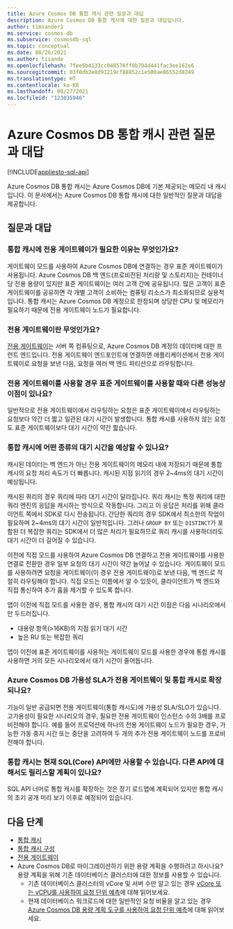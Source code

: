 ```yaml
---
title: Azure Cosmos DB 통합 캐시 관련 질문과 대답
description: Azure Cosmos DB 통합 캐시에 대한 질문과 대답입니다.
author: timsander1
ms.service: cosmos-db
ms.subservice: cosmosdb-sql
ms.topic: conceptual
ms.date: 08/26/2021
ms.author: tisande
ms.openlocfilehash: 7fee5b4133cc048576ff0b794d441fac3ee162e6
ms.sourcegitcommit: 03f0db2e8d91219cf88852c1e500ae86552d8249
ms.translationtype: HT
ms.contentlocale: ko-KR
ms.lasthandoff: 08/27/2021
ms.locfileid: "123035946"
---
```

# <a name="azure-cosmos-db-integrated-cache-frequently-asked-questions"></a>Azure Cosmos DB 통합 캐시 관련 질문과 대답
[!INCLUDE[appliesto-sql-api](includes/appliesto-sql-api.md)]

Azure Cosmos DB 통합 캐시는 Azure Cosmos DB에 기본 제공되는 메모리 내 캐시입니다. 이 문서에서는 Azure Cosmos DB 통합 캐시에 대한 일반적인 질문과 대답을 제공합니다.

## <a name="frequently-asked-questions"></a>질문과 대답

### <a name="why-does-the-integrated-cache-require-a-dedicated-gateway"></a>통합 캐시에 전용 게이트웨이가 필요한 이유는 무엇인가요?

게이트웨이 모드를 사용하여 Azure Cosmos DB에 연결하는 경우 표준 게이트웨이가 사용됩니다. Azure Cosmos DB 백 엔드(프로비전된 처리량 및 스토리지)는 컨테이너당 전용 용량이 있지만 표준 게이트웨이는 여러 고객 간에 공유됩니다. 많은 고객이 표준 게이트웨이를 공유하면 각 개별 고객이 소비하는 컴퓨팅 리소스가 최소화되므로 실용적입니다. 통합 캐시는 Azure Cosmos DB 계정으로 한정되며 상당한 CPU 및 메모리가 필요하기 때문에 전용 게이트웨이 노드가 필요합니다.

### <a name="what-is-a-dedicated-gateway"></a>전용 게이트웨이란 무엇인가요?

[전용 게이트웨이](dedicated-gateway.md)는 서버 쪽 컴퓨팅으로, Azure Cosmos DB 계정의 데이터에 대한 프런트 엔드입니다. 전용 게이트웨이 엔드포인트에 연결하면 애플리케이션에서 전용 게이트웨이로 요청을 보낸 다음, 요청을 여러 백 엔드 파티션으로 라우팅합니다.

### <a name="does-using-the-dedicated-gateway-offer-any-other-performance-benefits-over-using-the-standard-gateway"></a>전용 게이트웨이를 사용할 경우 표준 게이트웨이를 사용할 때와 다른 성능상 이점이 있나요?

일반적으로 전용 게이트웨이에서 라우팅하는 요청은 표준 게이트웨이에서 라우팅하는 요청보다 약간 더 짧고 일관된 대기 시간이 발생합니다. 통합 캐시를 사용하지 않는 요청도 표준 게이트웨이보다 대기 시간이 약간 짧습니다.

### <a name="what-kind-of-latency-should-i-expect-from-the-integrated-cache"></a>통합 캐시에 어떤 종류의 대기 시간을 예상할 수 있나요?

캐시된 데이터는 백 엔드가 아닌 전용 게이트웨이의 메모리 내에 저장되기 때문에 통합 캐시의 요청 처리 속도가 더 빠릅니다. 캐시된 지점 읽기의 경우 2~4ms의 대기 시간이 예상됩니다.

캐시된 쿼리의 경우 쿼리에 따라 대기 시간이 달라집니다. 쿼리 캐시는 특정 쿼리에 대한 쿼리 엔진의 응답을 캐시하는 방식으로 작동합니다. 그리고 이 응답은 처리를 위해 클라이언트 쪽에서 SDK로 다시 전송됩니다. 간단한 쿼리의 경우 SDK에서 최소한의 작업이 필요하며 2~4ms의 대기 시간이 일반적입니다. 그러나 `GROUP BY` 또는 `DISTINCT`가 포함된 더 복잡한 쿼리는 SDK에서 더 많은 처리가 필요하므로 쿼리 캐시를 사용하더라도 대기 시간이 더 길어질 수 있습니다.

이전에 직접 모드를 사용하여 Azure Cosmos DB 연결하고 전용 게이트웨이를 사용한 연결로 전환한 경우 일부 요청의 대기 시간이 약간 늘어날 수 있습니다. 게이트웨이 모드를 사용하려면 요청을 게이트웨이(이 경우 전용 게이트웨이)로 보낸 다음, 백 엔드로 적절히 라우팅해야 합니다. 직접 모드는 이름에서 알 수 있듯이, 클라이언트가 백 엔드와 직접 통신하여 추가 홉을 제거할 수 있도록 합니다. 

앱이 이전에 직접 모드를 사용한 경우, 통합 캐시의 대기 시간 이점은 다음 시나리오에서만 두드러집니다.

- 대용량 항목(>16KB)의 지점 읽기 대기 시간
- 높은 RU 또는 복잡한 쿼리

앱이 이전에 표준 게이트웨이를 사용하는 게이트웨이 모드를 사용한 경우에 통합 캐시를 사용하면 거의 모든 시나리오에서 대기 시간이 줄어듭니다. 

### <a name="does-the-azure-cosmos-db-availability-sla-extend-to-the-dedicated-gateway-and-integrated-cache"></a>Azure Cosmos DB 가용성 SLA가 전용 게이트웨이 및 통합 캐시로 확장되나요?

기능이 일반 공급되면 전용 게이트웨이(통합 캐시도)에 가용성 SLA/SLO가 있습니다. 고가용성이 필요한 시나리오의 경우, 필요한 전용 게이트웨이 인스턴스 수의 3배를 프로비전해야 합니다. 예를 들어 프로덕션에 하나의 전용 게이트웨이 노드가 필요한 경우, 가능한 가동 중지 시간 또는 중단을 고려하여 두 개의 추가 전용 게이트웨이 노드를 프로비전해야 합니다.

### <a name="the-integrated-cache-is-only-available-for-sql-core-api-right-now-are-you-planning-on-releasing-it-for-other-apis-as-well"></a>통합 캐시는 현재 SQL(Core) API에만 사용할 수 있습니다. 다른 API에 대해서도 릴리스할 계획이 있나요?

SQL API 너머로 통합 캐시를 확장하는 것은 장기 로드맵에 계획되어 있지만 통합 캐시의 초기 공개 미리 보기 이후로 예정되어 있습니다.

## <a name="next-steps"></a>다음 단계

- [통합 캐시](integrated-cache.md)
- [통합 캐시 구성](how-to-configure-integrated-cache.md)
- [전용 게이트웨이](dedicated-gateway.md)
- Azure Cosmos DB로 마이그레이션하기 위한 용량 계획을 수행하려고 하시나요? 용량 계획을 위해 기존 데이터베이스 클러스터에 대한 정보를 사용할 수 있습니다.
    - 기존 데이터베이스 클러스터의 vCore 및 서버 수만 알고 있는 경우 [vCore 또는 vCPU를 사용하여 요청 단위 예측](convert-vcore-to-request-unit.md)에 대해 읽어보세요. 
    - 현재 데이터베이스 워크로드에 대한 일반적인 요청 비율을 알고 있는 경우 [Azure Cosmos DB 용량 계획 도구를 사용하여 요청 단위 예측](estimate-ru-with-capacity-planner.md)에 대해 읽어보세요.